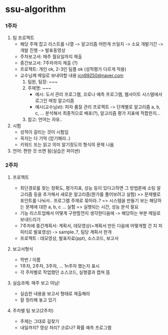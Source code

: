 # ssu-algorithm

### 1주차
1. 팀 프로젝트
    - 해당 주제 잡고 리스트를 나열 -> 알고리즘 어떤게 쓰일지 -> 소요 개발기간 -> 개발 진행 -> 발표동영상
    - 주차보고서: 매주 월요일까지 제출
    - 중간보고서: 7주차까지 제출 (?)
    - 프로젝트: 개인 ok, 2-3인 팀플 ok (성적평가 다르게 적용)
    - 교수님께 메일로 보내야할 내용 jcn99250@naver.com
        1. 팀원, 팀장: ~~~
        2. 주제명: ~~~
            - 예시: 도서 관리 프로그램, 코로나 예측 프로그램, 웹사이트 시스템에서 로그인 매칭 알고리즘
            - 예시(교수님st): 피자 품질 관리 프로젝트 -> 단계별로 알고리즘 a, b, c, ... 분석해서 최종적으로 배포(?), 알고리즘 평가  지표에 적합한지...
        3. 참고: 언어는 자유..
2. 시험
    - 성적이 갈리는 것이 시험임
    - 꼭지는 다 기억 (암기해라..)
    - 키워드 또는 읽고 의미 알기정도의 형식의 문제 나옴
3. 언어: 편한 것 쓰면 됨(실습은 파이썬)

### 2주차
1. 프로젝트
    - 최단경로를 찾는 정확도, 평가지표, 성능 등이 있다고하면 그 방법론에
       소팅 알고리즘 등을 추가해서 새로운 알고리즘(뭔가를 풀어보려고 실험)
       => 문제별로 포인트를 나눠서.. 프로그램 주제로 묶어라..?
       => 시스템을 만들기 보는 해당하는 문제에 대한 a, b, c ... 실험
       => 실행되는 시간, 성능 분석 필요
    - 기능 리스트업해서 어떻게 구현할껀지 생각한다음에 -> 해당하는 부분 메일로 보내드리기
    - 7주차에 중간계획서: 계획서, 데모영상(=계획서 만든 다음에 어떻게할 건 지 피피티로 발표영상) -> sample..?, 팀당 계획서 한개
    - 프로젝트 : 데모영상, 발표자료(ppt), 소스코드, 보고서

2. 보고서형식
    - 학번 / 이름
    - 1주차, 2주차, 3주차, ... 1n주차 했는지 표시
    - 각 주차별로 작업했던 소스코드, 실행결과 캡쳐 뜸

3. 실습과제: 매주 보고 아님!
    - 실습한 내용을 보고서 형태로 제출해라
    - 잘 정리해 놓고 있기

4. 주차별 팀 보고(2주차)
    - 주제는 그대로 길찾기
    - 내일까지? 영상 처리? 코로나? 확률 예측 프로그램
